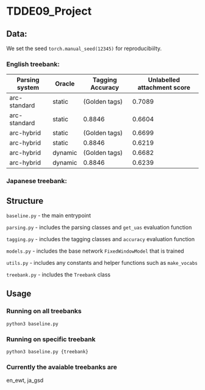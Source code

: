 # TDDE09_Project

## Data:

We set the seed `torch.manual_seed(12345)` for reproducibiilty.

### English treebank:

| Parsing system | Oracle  | Tagging Accuracy | Unlabelled attachment score |
| -------------- | ------- | ---------------- | --------------------------- |
| arc-standard   | static  | (Golden tags)    | 0.7089                      |
| arc-standard   | static  | 0.8846           | 0.6604                      |
| arc-hybrid     | static  | (Golden tags)    | 0.6699                      |
| arc-hybrid     | static  | 0.8846           | 0.6219                      |
| arc-hybrid     | dynamic | (Golden tags)    | 0.6682                      |
| arc-hybrid     | dynamic | 0.8846           | 0.6239                      |

### Japanese treebank:

## Structure

`baseline.py` - the main entrypoint

`parsing.py` - includes the parsing classes and `get_uas` evaluation function

`tagging.py` - includes the tagging classes and `accuracy` evaluation function

`models.py` - includes the base network `FixedWindowModel` that is trained

`utils.py` - includes any constants and helper functions such as `make_vocabs`

`treebank.py` - includes the `Treebank` class

## Usage

### Running on all treebanks

```shell
python3 baseline.py
```

### Running on specific treebank

```shell
python3 baseline.py {treebank}
```

### Currently the avaiable treebanks are

en_ewt, ja_gsd
